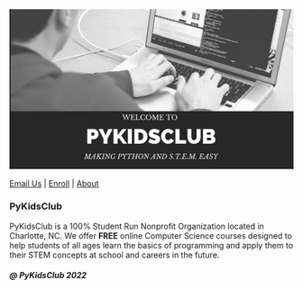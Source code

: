 <meta name="google-site-verification" content="4fljr3mR5Ggm7Ff1z1oSIH9r6hNcfpFza0TZz-JN-as" />

<img src = "images/pykidsclub_header.png">

<a href="mailto:pykidsclub@gmail.com?Subject=Information on PyKidsClub" target="_top">Email Us</a> | <a href="http://pykidsclub.com/enroll">Enroll</a> | <a href="http://pykidsclub.com/about">About </a>

### **PyKidsClub** 

PyKidsClub is a 100% Student Run Nonprofit Organization located in Charlotte, NC. We offer **FREE** online Computer Science courses designed to help students of all ages learn the basics of programming and apply them to their STEM concepts at school and careers in the future. 




##### @ PyKidsClub 2022




